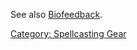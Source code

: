 See also [Biofeedback](Biofeedback "wikilink").

[Category: Spellcasting Gear](Category:_Spellcasting_Gear "wikilink")
